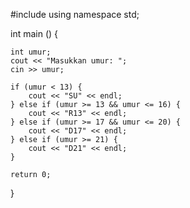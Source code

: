 #include <iostream>
using namespace std;

int main () {
		
	int umur;
	cout << "Masukkan umur: ";
	cin >> umur;
	
	if (umur < 13) {
		cout << "SU" << endl;
	} else if (umur >= 13 && umur <= 16) {
		cout << "R13" << endl;
	} else if (umur >= 17 && umur <= 20) {
		cout << "D17" << endl;
	} else if (umur >= 21) {
		cout << "D21" << endl;
	}
	
	return 0;
 }
